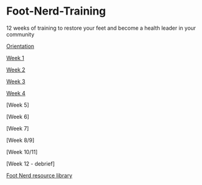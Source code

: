 # Foot-Nerd-Training

12 weeks of training to restore your feet and become a health leader in your community

[Orientation](https://github.com/NobodyCaribou/Foot-Nerd-Training/blob/main/Orientation)

[Week 1](https://github.com/NobodyCaribou/Foot-Nerd-Training/blob/main/week%201)

[Week 2](https://github.com/NobodyCaribou/Foot-Nerd-Training/blob/main/week%202)

[Week 3](https://github.com/NobodyCaribou/Foot-Nerd-Training/blob/main/week%203)

[Week 4](https://github.com/NobodyCaribou/Foot-Nerd-Training/blob/main/week%204)

[Week 5]

[Week 6]

[Week 7]

[Week 8/9]

[Week 10/11]

[Week 12 - debrief]

[Foot Nerd resource library](https://github.com/NobodyCaribou/Foot-Nerd-Training/blob/main/Nerd%20Library%20(resources))
